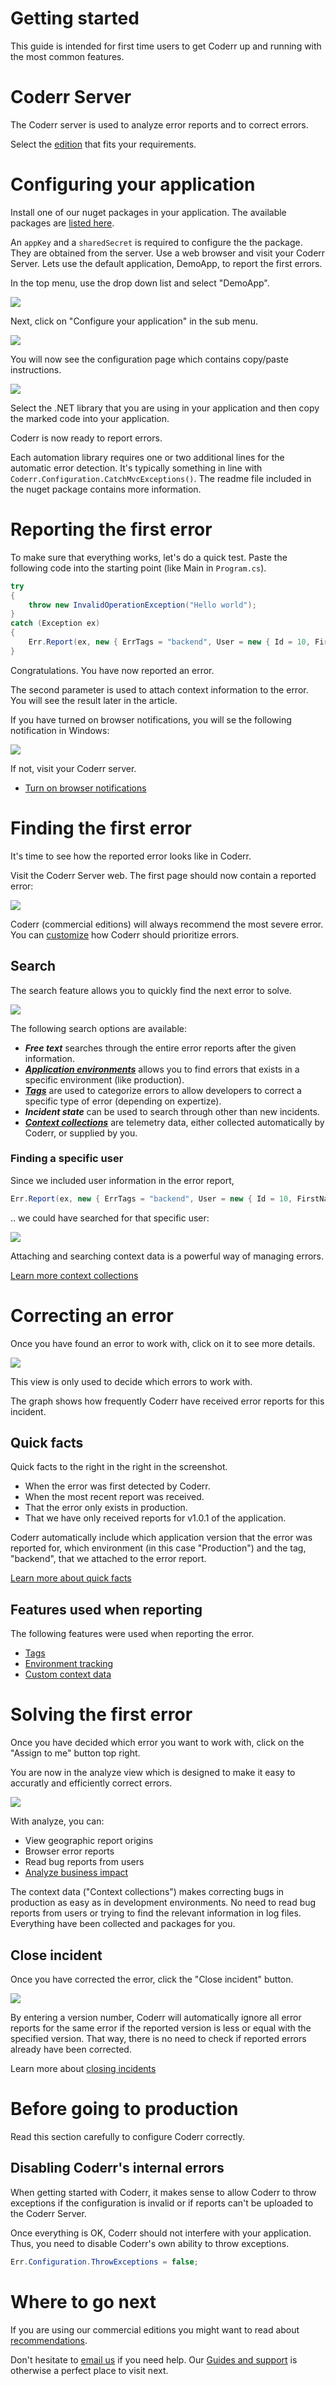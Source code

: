 Getting started
===============

This guide is intended for first time users to get Coderr up and running with the most common features.

# Coderr Server

The Coderr server is used to analyze error reports and to correct errors. 

Select the [edition](https://coderr.io/try) that fits your requirements.


# Configuring your application

Install one of our nuget packages in your application.
The available packages are [listed here](../client/). 

An `appKey` and a `sharedSecret` is required to configure the the package. They are obtained from the server. Use a web browser and visit your Coderr Server. Lets use the default application, DemoApp, to report the first errors.

In the top menu, use the drop down list and select "DemoApp".

![](../screens/gettingstarted/select_demoapp.png)

Next, click on "Configure your application" in the sub menu.

![](../screens/gettingstarted/configure_app_menuitem.png)

You will now see the configuration page which contains copy/paste instructions.

![](../screens/gettingstarted/appkey.png)

Select the .NET library that you are using in your application and then copy the marked code into your application. 

Coderr is now ready to report errors.

Each automation library requires one or two additional lines for the automatic error detection. It's typically something in line with `Coderr.Configuration.CatchMvcExceptions()`. The readme file included in the nuget package contains more information.

# Reporting the first error

To make sure that everything works, let's do a quick test. Paste the following code into the starting point (like Main in `Program.cs`).

```csharp
try
{
    throw new InvalidOperationException("Hello world");
}
catch (Exception ex)
{
    Err.Report(ex, new { ErrTags = "backend", User = new { Id = 10, FirstName = "Arne" }});
}
```

Congratulations. You have now reported an error. 

The second parameter is used to attach context information to the error. You will see the result later in the article.

If you have turned on browser notifications, you will se the following notification in Windows:

![](../screens/gettingstarted/browser_notification.png)

If not, visit your Coderr server. 

* [Turn on browser notifications](../features/incidents/notifications/)

# Finding the first error

It's time to see how the reported error looks like in Coderr.

Visit the Coderr Server web. The first page should now contain a reported error:

![](../screens/gettingstarted/dashboard_first_error.png)

Coderr (commercial editions) will always recommend the most severe error. You can [customize](../features/recommendations/) how Coderr should prioritize errors.

## Search

The search feature allows you to quickly find the next error to solve.

![](../screens/gettingstarted/search.png)

The following search options are available:

* _**Free text**_ searches through the entire error reports after the given information.
* _**[Application environments](../features/incidents/environments)**_ allows you to find errors that exists in a specific environment (like production).
* _**[Tags](../features/incidents/tags)**_ are used to categorize errors to allow developers to correct a specific type of error (depending on expertize).
* _**Incident state**_ can be used to search through other than new incidents.
* _**[Context collections](../features/incidents/context-collections)**_ are telemetry data, either collected automatically by Coderr, or supplied by you.

### Finding a specific user

Since we included user information in the error report, 

```csharp
Err.Report(ex, new { ErrTags = "backend", User = new { Id = 10, FirstName = "Arne" }});
```

.. we could have searched for that specific user:

![](../screens/gettingstarted/search_context_collection.png)

Attaching and searching context data is a powerful way of managing errors. 

[Learn more context collections](../features/incidents/context-collections/)

# Correcting an error

Once you have found an error to work with, click on it to see more details.

![](../screens/gettingstarted/discover-incident.png)

This view is only used to decide which errors to work with.

The graph shows how frequently Coderr have received error reports for this incident.

## Quick facts

Quick facts to the right in the right in the screenshot.

* When the error was first detected by Coderr.
* When the most recent report was received.
* That the error only exists in production.
* That we have only received reports for v1.0.1 of the application.

Coderr automatically include which application version that the error was reported for, which environment (in this case "Production") and the tag, "backend", that we attached to the error report. 

[Learn more about quick facts](../features/incidents/quickfacts/)

## Features used when reporting

The following features were used when reporting the error.

* [Tags](../features/incidents/tags/) 
* [Environment tracking](../features/incidents/environments/)
* [Custom context data](../features/incidents/context-collections#Custom)

# Solving the first error

Once you have decided which error you want to work with, click on the "Assign to me" button top right.

You are now in the analyze view which is designed to make it easy to accuratly and efficiently correct errors.

![](../screens/gettingstarted/analyze_incident.png)

With analyze, you can:

* View geographic report origins
* Browser error reports
* Read bug reports from users
* [Analyze business impact](/features/recommendations/)

The context data ("Context collections") makes correcting bugs in production as easy as in development environments. No need to read bug reports from users or trying to find the relevant information in log files. Everything have been collected and packages for you.

## Close incident

Once you have corrected the error, click the "Close incident" button.

![](../screens/gettingstarted/close-incident.png)

By entering a version number, Coderr will automatically ignore all error reports for the same error if the reported version is less or equal with the specified version. That way, there is no need to check if reported errors already have been corrected.

Learn more about [closing incidents](../features/incidents/close)

# Before going to production

Read this section carefully to configure Coderr correctly.

## Disabling Coderr's internal errors

When getting started with Coderr, it makes sense to allow Coderr to throw exceptions if the configuration is invalid or if reports can't be uploaded to the Coderr Server.

Once everything is OK, Coderr should not interfere with your application. Thus, you need to disable Coderr's own ability to throw exceptions.

```csharp
Err.Configuration.ThrowExceptions = false;
```

# Where to go next

If you are using our commercial editions you might want to read about [recommendations](../features/recommendations/).

Don't hesitate to [email us](mailto:help@coderr.io) if you need help. Our [Guides and support](https://coderr.io/guides-and-support/) is otherwise a perfect place to visit next.